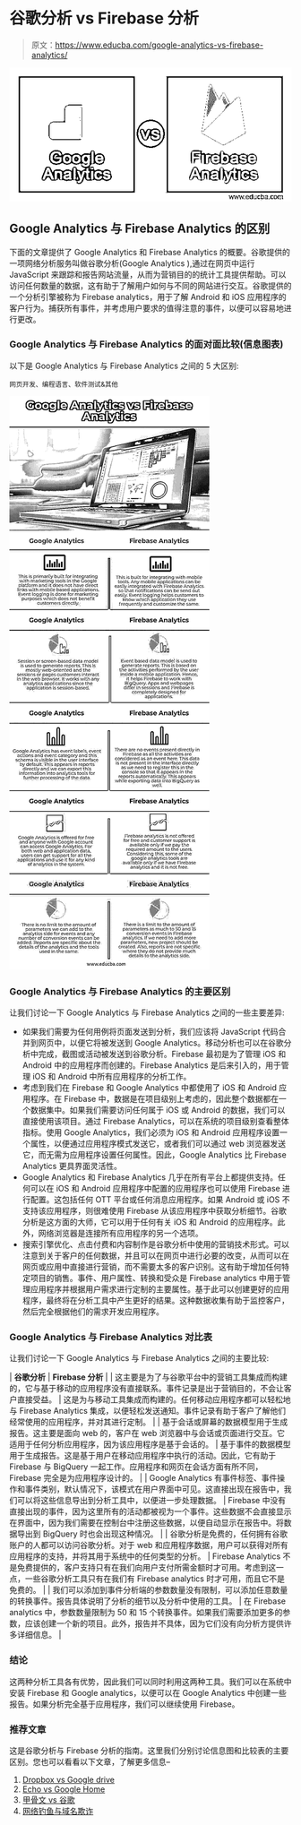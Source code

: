 # 谷歌分析 vs Firebase 分析

> 原文：<https://www.educba.com/google-analytics-vs-firebase-analytics/>

![Google Analytics vs Firebase Analytics](img/797fcb25e9cc1fbfe5dc49e0d11eca80.png)



## Google Analytics 与 Firebase Analytics 的区别

下面的文章提供了 Google Analytics 和 Firebase Analytics 的概要。谷歌提供的一项网络分析服务叫做谷歌分析(Google Analytics ),通过在网页中运行 JavaScript 来跟踪和报告网站流量，从而为营销目的的统计工具提供帮助。可以访问任何数量的数据，这有助于了解用户如何与不同的网站进行交互。谷歌提供的一个分析引擎被称为 Firebase analytics，用于了解 Android 和 iOS 应用程序的客户行为。捕获所有事件，并考虑用户要求的值得注意的事件，以便可以容易地进行更改。

### Google Analytics 与 Firebase Analytics 的面对面比较(信息图表)

以下是 Google Analytics 与 Firebase Analytics 之间的 5 大区别:

<small>网页开发、编程语言、软件测试&其他</small>

![Google-Analytics-vs-Firebase-Analytics-info](img/166b2b73c3e010bbd6e5fea624eef008.png)



### Google Analytics 与 Firebase Analytics 的主要区别

让我们讨论一下 Google Analytics 与 Firebase Analytics 之间的一些主要差异:

*   如果我们需要为任何用例将页面发送到分析，我们应该将 JavaScript 代码合并到网页中，以便它将被发送到 Google Analytics。移动分析也可以在谷歌分析中完成，截图或活动被发送到谷歌分析。Firebase 最初是为了管理 iOS 和 Android 中的应用程序而创建的。Firebase Analytics 是后来引入的，用于管理 iOS 和 Android 中所有应用程序的分析工作。
*   考虑到我们在 Firebase 和 Google Analytics 中都使用了 iOS 和 Android 应用程序。在 Firebase 中，数据是在项目级别上考虑的，因此整个数据都在一个数据集中。如果我们需要访问任何属于 iOS 或 Android 的数据，我们可以直接使用该项目。通过 Firebase Analytics，可以在系统的项目级别查看整体指标。使用 Google Analytics，我们必须为 iOS 和 Android 应用程序设置一个属性，以便通过应用程序模式发送它，或者我们可以通过 web 浏览器发送它，而无需为应用程序设置任何属性。因此，Google Analytics 比 Firebase Analytics 更具界面灵活性。
*   Google Analytics 和 Firebase Analytics 几乎在所有平台上都提供支持。任何可以在 iOS 和 Android 应用程序中配置的应用程序也可以使用 Firebase 进行配置。这包括任何 OTT 平台或任何消息应用程序。如果 Android 或 iOS 不支持该应用程序，则很难使用 Firebase 从该应用程序中获取分析细节。谷歌分析是这方面的大师，它可以用于任何有关 iOS 和 Android 的应用程序。此外，网络浏览器是连接所有应用程序的另一个选项。
*   搜索引擎优化、点击付费和内容制作是谷歌分析中使用的营销技术形式。可以注意到关于客户的任何数据，并且可以在网页中进行必要的改变，从而可以在网页或应用中直接进行营销，而不需要太多的客户识别。这有助于增加任何特定项目的销售。事件、用户属性、转换和受众是 Firebase analytics 中用于管理应用程序并根据用户需求进行定制的主要属性。基于此可以创建更好的应用程序，最终将在分析工具中产生更好的结果。这种数据收集有助于监控客户，然后完全根据他们的需求开发应用程序。

### Google Analytics 与 Firebase Analytics 对比表

让我们讨论一下 Google Analytics 与 Firebase Analytics 之间的主要比较:

| **谷歌分析** | **Firebase 分析** |
| 这主要是为了与谷歌平台中的营销工具集成而构建的，它与基于移动的应用程序没有直接联系。事件记录是出于营销目的，不会让客户直接受益。 | 这是为与移动工具集成而构建的。任何移动应用程序都可以轻松地与 Firebase Analytics 集成，以便轻松发送通知。事件记录有助于客户了解他们经常使用的应用程序，并对其进行定制。 |
| 基于会话或屏幕的数据模型用于生成报告。这主要是面向 web 的，客户在 web 浏览器中与会话或页面进行交互。它适用于任何分析应用程序，因为该应用程序是基于会话的。 | 基于事件的数据模型用于生成报告。这是基于用户在移动应用程序中执行的活动。因此，它有助于 Firebase 与 BigQuery 一起工作。应用程序和网页在会话方面有所不同，Firebase 完全是为应用程序设计的。 |
| Google Analytics 有事件标签、事件操作和事件类别，默认情况下，该模式在用户界面中可见。这直接出现在报告中，我们可以将这些信息导出到分析工具中，以便进一步处理数据。 | Firebase 中没有直接出现的事件，因为这里所有的活动都被视为一个事件。这些数据不会直接显示在界面中，因为我们需要在控制台中注册这些数据，以便自动显示在报告中。将数据导出到 BigQuery 时也会出现这种情况。 |
| 谷歌分析是免费的，任何拥有谷歌账户的人都可以访问谷歌分析。对于 web 和应用程序数据，用户可以获得对所有应用程序的支持，并将其用于系统中的任何类型的分析。 | Firebase Analytics 不是免费提供的，客户支持只有在我们向用户支付所需金额时才可用。考虑到这一点，一些谷歌分析工具只有在我们有 Firebase analytics 时才可用，而且它不是免费的。 |
| 我们可以添加到事件分析端的参数数量没有限制，可以添加任意数量的转换事件。报告具体说明了分析的细节以及分析中使用的工具。 | 在 Firebase analytics 中，参数数量限制为 50 和 15 个转换事件。如果我们需要添加更多的参数，应该创建一个新的项目。此外，报告并不具体，因为它们没有向分析方提供许多详细信息。 |

### 结论

这两种分析工具各有优势，因此我们可以同时利用这两种工具。我们可以在系统中安装 Firebase 和 Google analytics，以便可以在 Google Analytics 中创建一些报告。如果分析完全基于应用程序，我们可以继续使用 Firebase。

### 推荐文章

这是谷歌分析与 Firebase 分析的指南。这里我们分别讨论信息图和比较表的主要区别。您也可以看看以下文章，了解更多信息–

1.  [Dropbox vs Google drive](https://www.educba.com/dropbox-vs-google-drive/)
2.  [Echo vs Google Home](https://www.educba.com/echo-vs-google-home/)
3.  [甲骨文 vs 谷歌](https://www.educba.com/oracle-vs-google/)
4.  [网络钓鱼与域名欺诈](https://www.educba.com/phishing-vs-pharming/)





